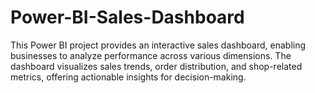 # Power-BI-Sales-Dashboard
This Power BI project provides an interactive sales dashboard, enabling businesses to analyze performance across various dimensions. The dashboard visualizes sales trends, order distribution, and shop-related metrics, offering actionable insights for decision-making.
